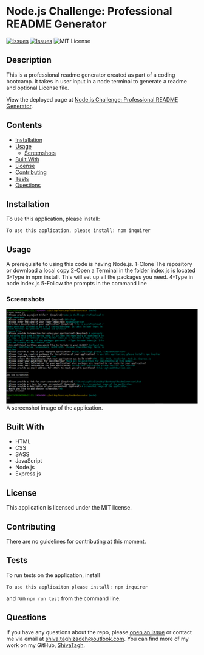 # Node.js Challenge: Professional README Generator
[![Issues](https://img.shields.io/github/issues/ShivaTagh/ReadmeGenerator)](https://github.com/ShivaTagh/ReadmeGenerator/issues) [![Issues](https://img.shields.io/github/contributors/ShivaTagh/ReadmeGenerator)](https://github.com/ShivaTagh/ReadmeGenerator/graphs/contributors) ![MIT License](https://img.shields.io/badge/license-MIT-blue)

## Description
This is a professional readme generator created as part of a coding bootcamp. It takes in user input in a node terminal to generate a readme and optional License file.
          
View the deployed page at [Node.js Challenge: Professional README Generator](https://shivatagh.github.io/ReadmeGenerator/).
## Contents
* [Installation](#installation)
* [Usage](#usage)
   * [Screenshots](#screenshots)
* [Built With](#built-with)
* [License](#license)
* [Contributing](#contributing)
* [Tests](#tests)
* [Questions](#questions)

## Installation
To use this application, please install: 
```
To use this application, please install: npm inquirer
```
  
## Usage
A prerequisite to using this code is having Node.js. 1-Clone The repository or download a local copy  2-Open a Terminal in the folder index.js is located  3-Type in npm install. This will set up all the packages you need.  4-Type in node index.js  5-Follow the prompts in the command line 
  
### Screenshots
![Here is a screenshot image of the application. ](https://github.com/ShivaTagh/ReadmeGenerator/blob/main/dist/Screenshot.PNG)
A screenshot image of the application.

## Built With

* HTML
* CSS
* SASS
* JavaScript
* Node.js
* Express.js
  
## License
This application is licensed under the MIT license.
  
## Contributing
There are no guidelines for contributing at this moment.
  
## Tests
To run tests on the application, install
```
To use this applicaiton please install: npm inquirer
```
and run `npm run test` from the command line.
  
## Questions
If you have any questions about the repo, please [open an issue](https://github.com/ShivaTagh/ReadmeGenerator/issues) or contact me via email at shiva.taghizadeh@outlook.com. You can find more of my work on my GitHub, [ShivaTagh](https://github.com/ShivaTagh/ReadmeGenerator/).
  

